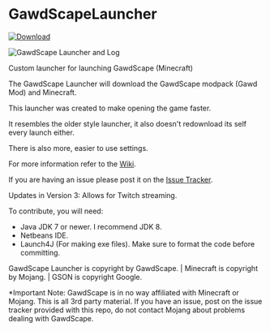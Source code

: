 GawdScapeLauncher
=================
[![Download](http://i59.tinypic.com/2qwo9zb.png)](https://github.com/GawdScape/GawdScapeLauncher/releases/latest)


![GawdScape Launcher and Log](http://i61.tinypic.com/2dm8f8g.png)

Custom launcher for launching GawdScape (Minecraft)

The GawdScape Launcher will download the GawdScape modpack (Gawd Mod) and Minecraft.

This launcher was created to make opening the game faster.

It resembles the older style launcher, it also doesn't redownload its self every launch either.

There is also more, easier to use settings.

For more information refer to the [Wiki](https://github.com/GawdScape/GawdScapeLauncher/wiki).

If you are having an issue please post it on the [Issue Tracker](https://github.com/GawdScape/GawdScapeLauncher/issues).

Updates in Version 3:
Allows for Twitch streaming.


To contribute, you will need:
- Java JDK 7 or newer. I recommend JDK 8.
- Netbeans IDE.
- Launch4J (For making exe files).
Make sure to format the code before committing.

GawdScape Launcher is copyright by GawdScape. | Minecraft is copyright by Mojang. | GSON is copyright Google.

*Important Note: GawdScape is in no way affiliated with Minecraft or Mojang. This is all 3rd party material. If you have an issue, post on the issue tracker provided with this repo, do not contact Mojang about problems dealing with GawdScape.
